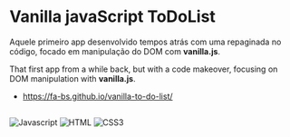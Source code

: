 # Vanilla javaScript ToDoList

Aquele primeiro app desenvolvido tempos atrás com uma repaginada no código, focado em manipulação do DOM com **vanilla.js**.

That first app from a while back, but with a code makeover, focusing on DOM manipulation with **vanilla.js**.

* <https://fa-bs.github.io/vanilla-to-do-list/>

##
![Javascript](https://img.shields.io/badge/Javascript-F0DB4F?style=for-the-badge&labelColor=black&logo=javascript&logoColor=F0DB4F)
![HTML](https://img.shields.io/badge/HTML5-E34F26?style=for-the-badge&logo=html5&logoColor=white)
![CSS3](https://img.shields.io/badge/CSS3-1572B6?style=for-the-badge&logo=css3&logoColor=white)


